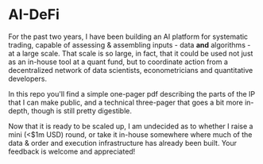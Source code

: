 # AI-DeFi
For the past two years, I have been building an AI platform for systematic trading, capable of assessing & assembling inputs - data **and** algorithms - at a large scale.  That scale is so large, in fact, that it could be used not just as an in-house tool at a quant fund, but to coordinate action from a decentralized network of data scientists, econometricians and quantitative developers.     

In this repo you'll find a simple one-pager pdf describing the parts of the IP that I can make public, and a technical three-pager that goes a bit more in-depth, though is still pretty digestible.  

Now that it is ready to be scaled up, I am undecided as to whether I raise a mini (<$1m USD) round, or take it in-house somewhere where much of the data & order and execution infrastructure has already been built.  Your feedback is welcome and appreciated! 
